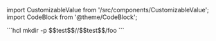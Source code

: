 
import CustomizableValue from '/src/components/CustomizableValue';
import CodeBlock from '@theme/CodeBlock';

<CustomizableValue id="test" />
```hcl
    mkdir -p $$test$$/<region>/$$test$$/foo
```
